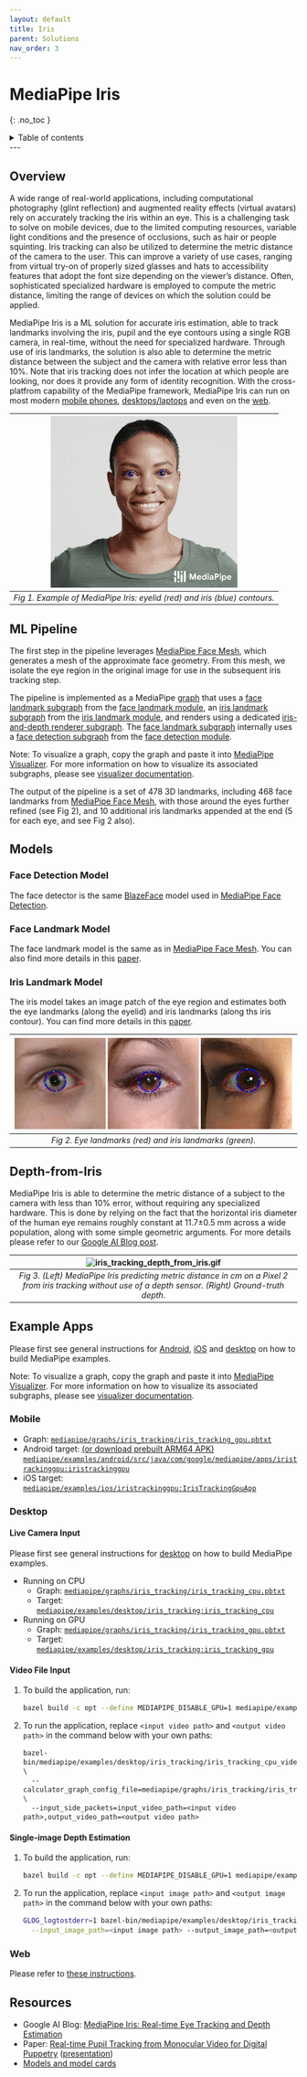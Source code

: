 ```yaml
---
layout: default
title: Iris
parent: Solutions
nav_order: 3
---
```


# MediaPipe Iris
{: .no_toc }

<details close markdown="block">
  <summary>
    Table of contents
  </summary>
  {: .text-delta }
1. TOC
{:toc}
</details>
---

## Overview

A wide range of real-world applications, including computational photography
(glint reflection) and augmented reality effects (virtual avatars) rely on
accurately tracking the iris within an eye. This is a challenging task to solve
on mobile devices, due to the limited computing resources, variable light
conditions and the presence of occlusions, such as hair or people squinting.
Iris tracking can also be utilized to determine the metric distance of the
camera to the user. This can improve a variety of use cases, ranging from
virtual try-on of properly sized glasses and hats to accessibility features that
adopt the font size depending on the viewer’s distance. Often, sophisticated
specialized hardware is employed to compute the metric distance, limiting the
range of devices on which the solution could be applied.

MediaPipe Iris is a ML solution for accurate iris estimation, able to track
landmarks involving the iris, pupil and the eye contours using a single RGB
camera, in real-time, without the need for specialized hardware. Through use of
iris landmarks, the solution is also able to determine the metric distance
between the subject and the camera with relative error less than 10%. Note that
iris tracking does not infer the location at which people are looking, nor does
it provide any form of identity recognition. With the cross-platfrom capability
of the MediaPipe framework, MediaPipe Iris can run on most modern
[mobile phones](#mobile), [desktops/laptops](#desktop) and even on the
[web](#web).

![iris_tracking_example.gif](../images/mobile/iris_tracking_example.gif)   |
:------------------------------------------------------------------------: |
*Fig 1. Example of MediaPipe Iris: eyelid (red) and iris (blue) contours.* |

## ML Pipeline

The first step in the pipeline leverages [MediaPipe Face Mesh](./face_mesh.md),
which generates a mesh of the approximate face geometry. From this mesh, we
isolate the eye region in the original image for use in the subsequent iris
tracking step.

The pipeline is implemented as a MediaPipe
[graph](https://github.com/google/mediapipe/tree/master/mediapipe/graphs/iris_tracking/iris_tracking_gpu.pbtxt)
that uses a
[face landmark subgraph](https://github.com/google/mediapipe/tree/master/mediapipe/modules/face_landmark/face_landmark_front_gpu.pbtxt)
from the
[face landmark module](https://github.com/google/mediapipe/tree/master/mediapipe/modules/face_landmark),
an
[iris landmark subgraph](https://github.com/google/mediapipe/tree/master/mediapipe/modules/iris_landmark/iris_landmark_left_and_right_gpu.pbtxt)
from the
[iris landmark module](https://github.com/google/mediapipe/tree/master/mediapipe/modules/iris_landmark),
and renders using a dedicated
[iris-and-depth renderer subgraph](https://github.com/google/mediapipe/tree/master/mediapipe/graphs/iris_tracking/subgraphs/iris_and_depth_renderer_gpu.pbtxt).
The
[face landmark subgraph](https://github.com/google/mediapipe/tree/master/mediapipe/modules/face_landmark/face_landmark_front_gpu.pbtxt)
internally uses a
[face detection subgraph](https://github.com/google/mediapipe/tree/master/mediapipe/modules/face_detection/face_detection_front_gpu.pbtxt)
from the
[face detection module](https://github.com/google/mediapipe/tree/master/mediapipe/modules/face_detection).

Note: To visualize a graph, copy the graph and paste it into
[MediaPipe Visualizer](https://viz.mediapipe.dev/). For more information on how
to visualize its associated subgraphs, please see
[visualizer documentation](../tools/visualizer.md).

The output of the pipeline is a set of 478 3D landmarks, including 468 face
landmarks from [MediaPipe Face Mesh](./face_mesh.md), with those around the eyes
further refined (see Fig 2), and 10 additional iris landmarks appended at the
end (5 for each eye, and see Fig 2 also).

## Models

### Face Detection Model

The face detector is the same [BlazeFace](https://arxiv.org/abs/1907.05047)
model used in [MediaPipe Face Detection](./face_detection.md).

### Face Landmark Model

The face landmark model is the same as in [MediaPipe Face Mesh](./face_mesh.md).
You can also find more details in this
[paper](https://arxiv.org/abs/1907.06724).

### Iris Landmark Model

The iris model takes an image patch of the eye region and estimates both the eye
landmarks (along the eyelid) and iris landmarks (along ths iris contour). You
can find more details in this [paper](https://arxiv.org/abs/2006.11341).

![iris_tracking_eye_and_iris_landmarks.png](../images/mobile/iris_tracking_eye_and_iris_landmarks.png) |
:----------------------------------------------------------------------------------------------------: |
*Fig 2. Eye landmarks (red) and iris landmarks (green).*                                               |

## Depth-from-Iris

MediaPipe Iris is able to determine the metric distance of a subject to the
camera with less than 10% error, without requiring any specialized hardware.
This is done by relying on the fact that the horizontal iris diameter of the
human eye remains roughly constant at 11.7±0.5 mm across a wide population,
along with some simple geometric arguments. For more details please refer to our
[Google AI Blog post](https://ai.googleblog.com/2020/08/mediapipe-iris-real-time-iris-tracking.html).

![iris_tracking_depth_from_iris.gif](../images/mobile/iris_tracking_depth_from_iris.gif) |
:--------------------------------------------------------------------------------------------: |
*Fig 3. (Left) MediaPipe Iris predicting metric distance in cm on a Pixel 2 from iris tracking without use of a depth sensor. (Right) Ground-truth depth.* |

## Example Apps

Please first see general instructions for
[Android](../getting_started/android.md), [iOS](../getting_started/ios.md) and
[desktop](../getting_started/cpp.md) on how to build MediaPipe examples.

Note: To visualize a graph, copy the graph and paste it into
[MediaPipe Visualizer](https://viz.mediapipe.dev/). For more information on how
to visualize its associated subgraphs, please see
[visualizer documentation](../tools/visualizer.md).

### Mobile

*   Graph:
    [`mediapipe/graphs/iris_tracking/iris_tracking_gpu.pbtxt`](https://github.com/google/mediapipe/tree/master/mediapipe/graphs/iris_tracking/iris_tracking_gpu.pbtxt)
*   Android target:
    [(or download prebuilt ARM64 APK)](https://drive.google.com/file/d/1cywcNtqk764TlZf1lvSTV4F3NGB2aL1R/view?usp=sharing)
    [`mediapipe/examples/android/src/java/com/google/mediapipe/apps/iristrackinggpu:iristrackinggpu`](https://github.com/google/mediapipe/tree/master/mediapipe/examples/android/src/java/com/google/mediapipe/apps/iristrackinggpu/BUILD)
*   iOS target:
    [`mediapipe/examples/ios/iristrackinggpu:IrisTrackingGpuApp`](http:/mediapipe/examples/ios/iristrackinggpu/BUILD)

### Desktop

#### Live Camera Input

Please first see general instructions for [desktop](../getting_started/cpp.md)
on how to build MediaPipe examples.

*   Running on CPU
    *   Graph:
        [`mediapipe/graphs/iris_tracking/iris_tracking_cpu.pbtxt`](https://github.com/google/mediapipe/tree/master/mediapipe/graphs/iris_tracking/iris_tracking_cpu.pbtxt)
    *   Target:
        [`mediapipe/examples/desktop/iris_tracking:iris_tracking_cpu`](https://github.com/google/mediapipe/tree/master/mediapipe/examples/desktop/iris_tracking/BUILD)
*   Running on GPU
    *   Graph:
        [`mediapipe/graphs/iris_tracking/iris_tracking_gpu.pbtxt`](https://github.com/google/mediapipe/tree/master/mediapipe/graphs/iris_tracking/iris_tracking_gpu.pbtxt)
    *   Target:
        [`mediapipe/examples/desktop/iris_tracking:iris_tracking_gpu`](https://github.com/google/mediapipe/tree/master/mediapipe/examples/desktop/iris_tracking/BUILD)

#### Video File Input

1.  To build the application, run:

    ```bash
    bazel build -c opt --define MEDIAPIPE_DISABLE_GPU=1 mediapipe/examples/desktop/iris_tracking:iris_tracking_cpu_video_input
    ```

2.  To run the application, replace `<input video path>` and `<output video
    path>` in the command below with your own paths:

    ```
    bazel-bin/mediapipe/examples/desktop/iris_tracking/iris_tracking_cpu_video_input \
      --calculator_graph_config_file=mediapipe/graphs/iris_tracking/iris_tracking_cpu_video_input.pbtxt \
      --input_side_packets=input_video_path=<input video path>,output_video_path=<output video path>
    ```

#### Single-image Depth Estimation

1.  To build the application, run:

    ```bash
    bazel build -c opt --define MEDIAPIPE_DISABLE_GPU=1 mediapipe/examples/desktop/iris_tracking:iris_depth_from_image_desktop
    ```

2.  To run the application, replace `<input image path>` and `<output image
    path>` in the command below with your own paths:

    ```bash
    GLOG_logtostderr=1 bazel-bin/mediapipe/examples/desktop/iris_tracking/iris_depth_from_image_desktop \
      --input_image_path=<input image path> --output_image_path=<output image path>
    ```

### Web

Please refer to [these instructions](../index.md#mediapipe-on-the-web).

## Resources

*   Google AI Blog:
    [MediaPipe Iris: Real-time Eye Tracking and Depth Estimation](https://ai.googleblog.com/2020/08/mediapipe-iris-real-time-iris-tracking.html)
*   Paper:
    [Real-time Pupil Tracking from Monocular Video for Digital Puppetry](https://arxiv.org/abs/2006.11341)
    ([presentation](https://youtu.be/cIhXkiiapQI))
*   [Models and model cards](./models.md#iris)
